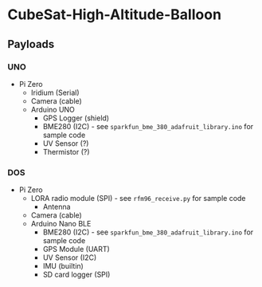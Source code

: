 ﻿# CubeSat-High-Altitude-Balloon

## Payloads

### UNO
- Pi Zero
  - Iridium (Serial)
  - Camera (cable)
  - Arduino UNO
    - GPS Logger (shield)
    - BME280 (I2C) - see `sparkfun_bme_380_adafruit_library.ino` for sample code
    - UV Sensor (?)
    - Thermistor (?)



### DOS
- Pi Zero
  - LORA radio module (SPI) - see `rfm96_receive.py` for sample code
    - Antenna
  - Camera (cable)
  - Arduino Nano BLE
    - BME280 (I2C) - see `sparkfun_bme_380_adafruit_library.ino` for sample code
    - GPS Module (UART)
    - UV Sensor (I2C)
    - IMU (builtin)
    - SD card logger (SPI)
